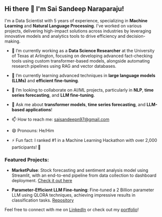 ## Hi there 👋 I'm Sai Sandeep Naraparaju!

I'm a Data Scientist with 5 years of experience, specializing in **Machine Learning** and **Natural Language Processing**. I've worked on various projects, delivering high-impact solutions across industries by leveraging innovative models and analytics tools to drive efficiency and decision-making.

- 🔭 I’m currently working as a **Data Science Researcher** at the University of Texas at Arlington, focusing on developing advanced fact-checking tools using custom transformer-based models, alongside automating research pipelines using RAG and vector databases.
  
- 🌱 I’m currently learning advanced techniques in **large language models (LLMs)** and **efficient fine-tuning**.

- 👯 I’m looking to collaborate on AI/ML projects, particularly in **NLP**, **time series forecasting**, and **LLM fine-tuning**.

- 💬 Ask me about **transformer models**, **time series forecasting**, and **LLM-based applications**!

- 📫 How to reach me: [saisandeepn97@gmail.com](mailto:saisandeepn97@gmail.com)

- 😄 Pronouns: He/Him

- ⚡ Fun fact: I ranked #1 in a Machine Learning Hackathon with over 2,000 participants! 🚀

### Featured Projects:

- **MarketPulse**: Stock forecasting and sentiment analysis model using Streamlit, with an end-to-end pipeline from data collection to dashboard deployment. [Check it out here](https://stockforecastsentimentendtoend.streamlit.app/)
  
- **Parameter-Efficient LLM Fine-tuning**: Fine-tuned a 2 Billion parameter LLM using QLORA techniques, achieving impressive results in classification tasks. [Repository](https://github.com/saisandeep97/finetuningLLM)

Feel free to connect with me on [LinkedIn](https://linkedin.com/in/naraparajusaisandeep) or check out my [portfolio](https://saisandeep97.github.io)!
